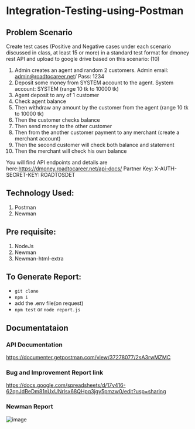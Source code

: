 # Integration-Testing-using-Postman

## Problem Scenario
Create test cases (Positive and Negative cases under each scenario discussed in class, at least 15 or more) in a standard test format for dmoney rest API and upload to google drive based on this scenario: (10)
1. Admin creates an agent and random 2 customers. Admin email: admin@roadtocareer.net/ Pass: 1234
2. Deposit some money from SYSTEM account to the agent. System account: SYSTEM (range 10 tk to 10000 tk)
3. Agent deposit to any of 1 customer
4. Check agent balance
5. Then withdraw any amount by the customer from the agent (range 10 tk to 10000 tk)
6. Then the customer checks balance
7. Then send money to the other customer
8. Then from the another customer payment to any merchant (create a merchant account)
9. Then the second customer will check both balance and statement
10. Then the merchant will check his own balance

You will find API endpoints and details are here:https://dmoney.roadtocareer.net/api-docs/
Partner Key: X-AUTH-SECRET-KEY: ROADTOSDET

## Technology Used:
1. Postman
2. Newman

## Pre requisite:
1. NodeJs
2. Newman
3. Newman-html-extra

## To Generate Report:
- ``` git clone ```
- ``` npm i ```
- add the .env file(on request)
- ``` npm test ``` or ``` node report.js ```
## Documentataion

### API Documentation
https://documenter.getpostman.com/view/37278077/2sA3rwMZMC

### Bug and Improvement Report link
https://docs.google.com/spreadsheets/d/17v416-62qnJdBeDm81nUxUNrlsx68QHpq3jgy5pmzw0/edit?usp=sharing

### Newman Report
![image](https://github.com/user-attachments/assets/211cf32f-e63c-4fda-a339-80a0532ff3d7)

